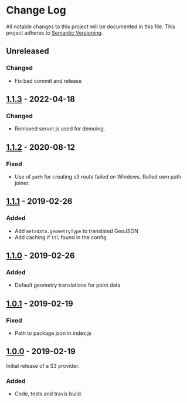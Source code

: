 # Change Log
All notable changes to this project will be documented in this file.
This project adheres to [Semantic Versioning](http://semver.org/).

## Unreleased
### Changed
* Fix bad commit and release

## [1.1.3] - 2022-04-18
### Changed
* Removed server.js used for demoing.

## [1.1.2] - 2020-08-12
### Fixed
* Use of `path` for creating s3 route failed on Windows. Rolled own path joiner.

## [1.1.1] - 2019-02-26
### Added
* Add `metadata.geometryType` to translated GeoJSON
* Add caching if `ttl` found in the config

## [1.1.0] - 2019-02-26
### Added
* Default geometry translations for point data

## [1.0.1] - 2019-02-19
### Fixed
* Path to package.json in index.js

## [1.0.0] - 2019-02-19
Initial release of a S3 provider.

### Added
* Code, tests and travis build.

[1.1.3]: https://github.com/koopjs/koop-provider-s3-select/compare/v1.1.2...v1.1.3
[1.1.2]: https://github.com/koopjs/koop-provider-s3-select/compare/v1.1.1...v1.1.2
[1.1.1]: https://github.com/koopjs/koop-provider-s3-select/compare/v1.1.0...v1.1.1
[1.1.0]: https://github.com/koopjs/koop-provider-s3-select/compare/v1.0.1...v1.1.0
[1.0.1]: https://github.com/koopjs/koop-provider-s3-select/compare/v1.0.0...v1.0.1
[1.0.0]: https://github.com/koopjs/koop-provider-s3-select.git/releases/tag/v1.0.0